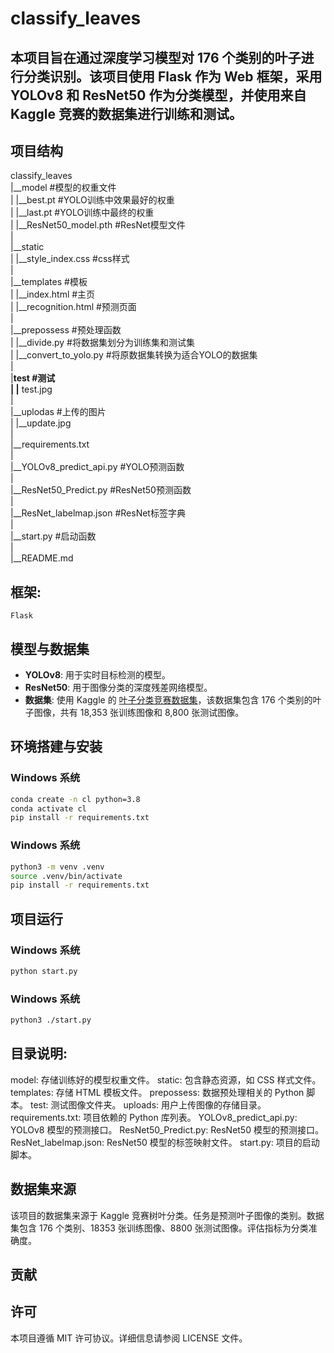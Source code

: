 # classify_leaves  
## 本项目旨在通过深度学习模型对 176 个类别的叶子进行分类识别。该项目使用 Flask 作为 Web 框架，采用 YOLOv8 和 ResNet50 作为分类模型，并使用来自 Kaggle 竞赛的数据集进行训练和测试。 

## 项目结构

classify_leaves  
 |__model    #模型的权重文件  
 | |__best.pt #YOLO训练中效果最好的权重  
 | |__last.pt #YOLO训练中最终的权重  
 | |__ResNet50_model.pth  #ResNet模型文件  
 |  
 |__static  
 | |__style_index.css    #css样式  
 |  
 |__templates    #模板  
 |  |__index.html   #主页  
 |  |__recognition.html #预测页面  
 |  
 |__prepossess   #预处理函数  
 | |__divide.py  #将数据集划分为训练集和测试集  
 | |__convert_to_yolo.py  #将原数据集转换为适合YOLO的数据集  
 |  
 |__test  #测试  
 | |__ test.jpg  
 |  
 |__uplodas  #上传的图片  
 | |__update.jpg  
 |  
 |__requirements.txt  
 |  
 |__YOLOv8_predict_api.py    #YOLO预测函数  
 |  
 |__ResNet50_Predict.py  #ResNet50预测函数  
 |  
 |__ResNet_labelmap.json #ResNet标签字典  
 |  
 |__start.py #启动函数  
 |  
 |__README.md  

## 框架:  
    Flask  
  
## 模型与数据集
- **YOLOv8**: 用于实时目标检测的模型。
- **ResNet50**: 用于图像分类的深度残差网络模型。
- **数据集**: 使用 Kaggle 的 [叶子分类竞赛数据集](https://www.kaggle.com/c/classify-leaves)，该数据集包含 176 个类别的叶子图像，共有 18,353 张训练图像和 8,800 张测试图像。
  
## 环境搭建与安装
 ### Windows 系统
```bash
conda create -n cl python=3.8
conda activate cl
pip install -r requirements.txt
```

### Windows 系统
```bash
python3 -m venv .venv
source .venv/bin/activate
pip install -r requirements.txt
```

## 项目运行
 ### Windows 系统
```bash
python start.py
```

### Windows 系统
```bash
python3 ./start.py
```

## 目录说明:
model: 存储训练好的模型权重文件。
static: 包含静态资源，如 CSS 样式文件。
templates: 存储 HTML 模板文件。
prepossess: 数据预处理相关的 Python 脚本。
test: 测试图像文件夹。
uploads: 用户上传图像的存储目录。
requirements.txt: 项目依赖的 Python 库列表。
YOLOv8_predict_api.py: YOLOv8 模型的预测接口。
ResNet50_Predict.py: ResNet50 模型的预测接口。
ResNet_labelmap.json: ResNet50 模型的标签映射文件。
start.py: 项目的启动脚本。
  
## 数据集来源
该项目的数据集来源于 Kaggle 竞赛树叶分类。任务是预测叶子图像的类别。数据集包含 176 个类别、18353 张训练图像、8800 张测试图像。评估指标为分类准确度。

## 贡献

## 许可
本项目遵循 MIT 许可协议。详细信息请参阅 LICENSE 文件。
